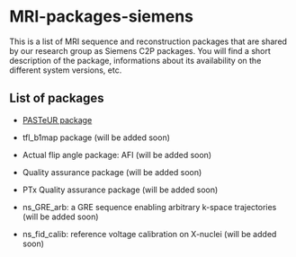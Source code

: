 # MRI-packages-siemens

This is a list of MRI sequence and reconstruction packages that are shared by our research group as Siemens C2P packages. You will find a short description of the package, informations about its availability on the different system versions, etc.

## List of packages

- [PASTeUR package](https://github.com/FranckMauconduit/MRI-packages-siemens/blob/main/PASTeUR-package/PASTeUR-package.md)

- tfl_b1map package (will be added soon)

- Actual flip angle package: AFI (will be added soon)

- Quality assurance package (will be added soon)

- PTx Quality assurance package (will be added soon)

- ns_GRE_arb: a GRE sequence enabling arbitrary k-space trajectories (will be added soon)

- ns_fid_calib: reference voltage calibration on X-nuclei (will be added soon)
